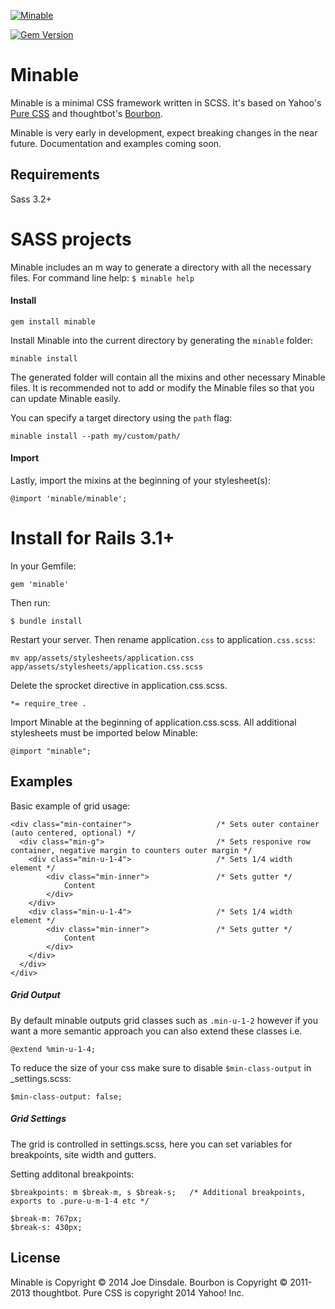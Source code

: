 [![Minable](http://bolser.github.io/minable/images/minable_logo_dark_300w.png)](http://bolser.github.io/minable/)

[![Gem Version](https://badge.fury.io/rb/minable.png)](http://badge.fury.io/rb/minable)

# Minable

Minable is a minimal CSS framework written in SCSS. It's based on Yahoo's [Pure CSS](http://purecss.io/) and thoughtbot's [Bourbon](http://bourbon.io/).

Minable is very early in development, expect breaking changes in the near future. Documentation and examples coming soon.

## Requirements
Sass 3.2+

# SASS projects
Minable includes an m way to generate a directory with all the necessary files.
For command line help: `$ minable help`

#### Install

    gem install minable

Install Minable into the current directory by generating the `minable` folder:

    minable install

The generated folder will contain all the mixins and other necessary Minable files. It is recommended not to add or modify the Minable files so that you can update Minable easily.

You can specify a target directory using the `path` flag:

    minable install --path my/custom/path/

#### Import

Lastly, import the mixins at the beginning of your stylesheet(s):

    @import 'minable/minable';

# Install for Rails 3.1+
In your Gemfile:

    gem 'minable'

Then run:

    $ bundle install

Restart your server. Then rename application`.css` to application`.css.scss`:

    mv app/assets/stylesheets/application.css app/assets/stylesheets/application.css.scss

Delete the sprocket directive in application.css.scss.

    *= require_tree .

Import Minable at the beginning of application.css.scss. All additional stylesheets must be imported below Minable:

    @import "minable";

Examples
-------
Basic example of grid usage:

    <div class="min-container">                   /* Sets outer container (auto centered, optional) */
      <div class="min-g">                         /* Sets responive row container, negative margin to counters outer margin */
        <div class="min-u-1-4">                   /* Sets 1/4 width element */
            <div class="min-inner">               /* Sets gutter */
                Content
            </div>
        </div>
        <div class="min-u-1-4">                   /* Sets 1/4 width element */
            <div class="min-inner">               /* Sets gutter */
                Content
            </div>
        </div>
      </div>
    </div>

##### Grid Output

By default minable outputs grid classes such as `.min-u-1-2` however if you want a more semantic approach you can also extend these classes i.e.

    @extend %min-u-1-4;

To reduce the size of your css make sure to disable `$min-class-output` in _settings.scss:

    $min-class-output: false;

##### Grid Settings

The grid is controlled in settings.scss, here you can set variables for breakpoints, site width and gutters.

Setting additonal breakpoints:

    $breakpoints: m $break-m, s $break-s;   /* Additional breakpoints, exports to .pure-u-m-1-4 etc */

    $break-m: 767px;
    $break-s: 430px;


License
-------

Minable is Copyright © 2014 Joe Dinsdale. Bourbon is Copyright © 2011-2013 thoughtbot. Pure CSS is copyright 2014 Yahoo! Inc.

